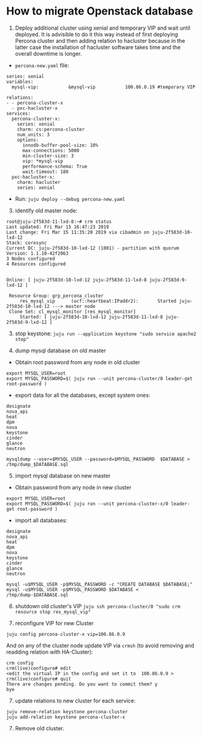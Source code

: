 # How to migrate Openstack database

1) Deploy additional cluster using xenial and temporary VIP and wait until deployed.
It is advisible to do it this way instead of first deploying Percona cluster and then adding relation to hacluster because in the latter case the installation of hacluster software takes time and the overall downtime is longer.

- `percona-new.yaml` file:
```
series: xenial
variables:
  mysql-vip:           &mysql-vip           100.86.0.19 #temporary VIP

relations:
- - percona-cluster-x
  - pxc-hacluster-x
services:
  percona-cluster-x:
    series: xenial
    charm: cs:percona-cluster
    num_units: 3
    options:
      innodb-buffer-pool-size: 10%
      max-connections: 5000
      min-cluster-size: 3
      vip: *mysql-vip
      performance-schema: True
      wait-timeout: 180
  pxc-hacluster-x:
    charm: hacluster
    series: xenial
```
- Run:
`juju deploy --debug percona-new.yaml`

3) identify old master node:
```
root@juju-2f583d-11-lxd-8:~# crm status
Last updated: Fri Mar 15 16:47:23 2019
Last change: Fri Mar 15 11:35:20 2019 via cibadmin on juju-2f583d-10-lxd-12
Stack: corosync
Current DC: juju-2f583d-10-lxd-12 (1001) - partition with quorum
Version: 1.1.10-42f2063
3 Nodes configured
4 Resources configured


Online: [ juju-2f583d-10-lxd-12 juju-2f583d-11-lxd-8 juju-2f583d-9-lxd-12 ]

 Resource Group: grp_percona_cluster
     res_mysql_vip      (ocf::heartbeat:IPaddr2):       Started juju-2f583d-10-lxd-12 ---> master node
 Clone Set: cl_mysql_monitor [res_mysql_monitor]
     Started: [ juju-2f583d-10-lxd-12 juju-2f583d-11-lxd-8 juju-2f583d-9-lxd-12 ]
```
3) stop keystone: `juju run --application keystone "sudo service apache2 stop"`

4) dump mysql database on old master
- Obtain root password from any node in old cluster
```
export MYSQL_USER=root
export MYSQL_PASSWORD=$( juju run --unit percona-cluster/0 leader-get root-password )
```
- export data for all the databases, except system ones:
```
designate
nova_api
heat
dpm
nova
keystone
cinder
glance
neutron
```

```
mysqldump --user=$MYSQL_USER --password=$MYSQL_PASSWORD  $DATABASE > /tmp/dump_$DATABASE.sql
```

5) import mysql database on new master
- Obtain password from any node in new cluster
```
export MYSQL_USER=root
export MYSQL_PASSWORD=$( juju run --unit percona-cluster-x/0 leader-get root-password )
```
- import all databases:
```
designate
nova_api
heat
dpm
nova
keystone
cinder
glance
neutron
```

```
mysql -u$MYSQL_USER -p$MYSQL_PASSWORD -c "CREATE DATABASE $DATABASE;"
mysql -u$MYSQL_USER -p$MYSQL_PASSWORD $DATABASE < /tmp/dump-$DATABASE.sql
```

6) shutdown old cluster's VIP
`juju ssh percona-cluster/0 "sudo crm resource stop res_mysql_vip"`

6) reconfigure VIP for new Cluster
```
juju config percona-cluster-x vip=100.86.0.9 
```
And on any of the cluster node update VIP via `crmsh` (to avoid removing and readding relation with HA-Cluster):
```
crm config 
crm(live)configure# edit
<edit the virtual IP in the config and set it to  100.86.0.9 >
crm(live)configure# quit
There are changes pending. Do you want to commit them? y
bye
```

7) update relations to new cluster for each service:

```
juju remove-relation keystone percona-cluster
juju add-relation keystone percona-cluster-x
```

7) Remove old cluster.
